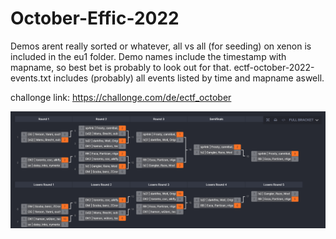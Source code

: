 # October-Effic-2022
Demos arent really sorted or whatever, all vs all (for seeding) on xenon is included in the eu1 folder. Demo names include the timestamp with mapname, so best bet is probably to look out for that. ectf-october-2022-events.txt includes (probably) all events listed by time and mapname aswell.


challonge link: https://challonge.com/de/ectf_october


![alt text](https://github.com/corte-out/eCTF-october-2022/blob/main/ectf_octo_2022.PNG)

